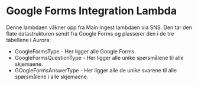 # Google Forms Integration Lambda

Denne lambdaen våkner opp fra Main Ingest lambdaen via SNS. Den tar den flate datastrukturen sendt fra Google Forms og plasserer den i de tre tabellene i Aurora:
* GoogleFormsType - Her ligger alle Google Forms.
* GoogleFormsQuestionType - Her ligger alle unike spørsmålene til alle skjemaene.
* GOogleFormsAnswerType - Her ligger alle de unike svarene til alle spørsmålene i alle skjemaene. 